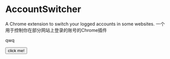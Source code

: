 # AccountSwitcher
A Chrome extension to switch your logged accounts in some websites. 一个用于控制你在部分网站上登录的账号的Chrome插件

<div id="1">
qwq
</div>

<button onclick="console.log('qwq')">click me!</button>

<script type="text/javascript">
var box = document.getElementById("1")
</script>
